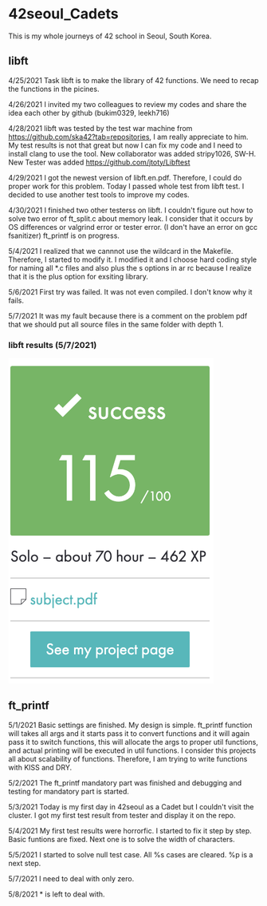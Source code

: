 # 42seoul_Cadets

This is my whole journeys of 42 school in Seoul, South Korea.

## libft
4/25/2021
Task libft is to make the library of 42 functions. We need to recap the functions in the picines.

4/26/2021
I invited my two colleagues to review my codes and share the idea each other by github (bukim0329, leekh716)

4/28/2021
libft was tested by the test war machine from https://github.com/ska42?tab=repositories, I am really appreciate to him.
My test results is not that great but now I can fix my code and I need to install clang to use the tool.
New collaborator was added stripy1026, SW-H. New Tester was added https://github.com/jtoty/Libftest

4/29/2021
I got the newest version of libft.en.pdf. Therefore, I could do proper work for this problem.
Today I passed whole test from libft test. I decided to use another test tools to improve my codes.

4/30/2021
I finished two other testerss on libft. I couldn't figure out how to solve two error of ft_split.c about memory leak.
I consider that it occurs by OS differences or valgrind error or tester error. (I don't have an error on gcc fsanitizer)
ft_printf is on progress.

5/4/2021
I realized that we cannnot use the wildcard in the Makefile. Therefore, I started to modify it. I modified it and I choose hard coding style for naming all *.c files and also plus the s options in ar rc because I realize that it is the plus option for exsiting library.

5/6/2021
First try was failed. It was not even compiled. I don't know why it fails.

5/7/2021
It was my fault because there is a comment on the problem pdf that we should put all source files in the same folder with depth 1.

### libft results (5/7/2021)
![alt text](./Results/LibftResults?raw=true)

## ft_printf
5/1/2021
Basic settings are finished. My design is simple. ft_printf function will takes all args and it starts pass it to convert functions and it will again pass it to switch functions, this will allocate the args to proper util functions, and actual printing will be executed in util functions. I consider this projects all about scalability of functions. Therefore, I am trying to write functions with KISS and DRY.

5/2/2021
The ft_printf mandatory part was finished and debugging and testing for mandatory part is started.

5/3/2021
Today is my first day in 42seoul as a Cadet but I couldn't visit the cluster. I got my first test result from tester and display it on the repo.

5/4/2021
My first test results were horrorfic. I started to fix it step by step. Basic funtions are fixed. Next one is to solve the width of characters.

5/5/2021
I started to solve null test case. All %s cases are cleared. %p is a next step.

5/7/2021
I need to deal with only zero.

5/8/2021
\* is left to deal with.
